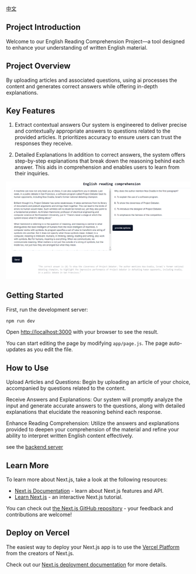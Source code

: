 [中文](./README_ZH.md)
## Project Introduction
Welcome to our English Reading Comprehension Project—a tool designed to enhance your understanding of written English material.

## Project Overview
By uploading articles and associated questions, using ai processes the content and generates correct answers while offering in-depth explanations. 

## Key Features
1. Extract contextual answers
Our system is engineered to deliver precise and contextually appropriate answers to questions related to the provided articles. It prioritizes accuracy to ensure users can trust the responses they receive.

2. Detailed Explanations
In addition to correct answers, the system offers step-by-step explanations that break down the reasoning behind each answer. This aids in comprehension and enables users to learn from their inquiries.

![png](https://github.com/Sobev/image-hosting/raw/master/ERCQ1.png)

## Getting Started

First, run the development server:

```bash
npm run dev
```

Open [http://localhost:3000](http://localhost:3000) with your browser to see the result.

You can start editing the page by modifying `app/page.js`. The page auto-updates as you edit the file.

## How to Use
Upload Articles and Questions: Begin by uploading an article of your choice, accompanied by questions related to the content.

Receive Answers and Explanations: Our system will promptly analyze the input and generate accurate answers to the questions, along with detailed explanations that elucidate the reasoning behind each response.

Enhance Reading Comprehension: Utilize the answers and explanations provided to deepen your comprehension of the material and refine your ability to interpret written English content effectively.

see the [backend server](https://github.com/Sobev/compre-guacamole)

## Learn More

To learn more about Next.js, take a look at the following resources:

- [Next.js Documentation](https://nextjs.org/docs) - learn about Next.js features and API.
- [Learn Next.js](https://nextjs.org/learn) - an interactive Next.js tutorial.

You can check out [the Next.js GitHub repository](https://github.com/vercel/next.js/) - your feedback and contributions are welcome!

## Deploy on Vercel

The easiest way to deploy your Next.js app is to use the [Vercel Platform](https://vercel.com/new?utm_medium=default-template&filter=next.js&utm_source=create-next-app&utm_campaign=create-next-app-readme) from the creators of Next.js.

Check out our [Next.js deployment documentation](https://nextjs.org/docs/deployment) for more details.
